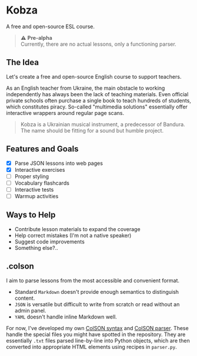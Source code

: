 # Kobza

A free and open-source ESL course.

> ⚠️ **Pre-alpha**  
> Currently, there are no actual lessons, only a functioning parser.

## The Idea

Let's create a free and open-source English course to support teachers.

As an English teacher from Ukraine, the main obstacle to working independently has always been the lack of teaching materials. Even official private schools often purchase a single book to teach hundreds of students, which constitutes piracy. So-called "multimedia solutions" essentially offer interactive wrappers around regular page scans.

> Kobza is a Ukrainian musical instrument, a predecessor of Bandura.  
> The name should be fitting for a sound but humble project.

## Features and Goals

- [x] Parse JSON lessons into web pages
- [x] Interactive exercises
- [ ] Proper styling
- [ ] Vocabulary flashcards
- [ ] Interactive tests
- [ ] Warmup activities

## Ways to Help

- Contribute lesson materials to expand the coverage
- Help correct mistakes (I'm not a native speaker)
- Suggest code improvements
- Something else?..

## .colson

I aim to parse lessons from the most accessible and convenient format.

- Standard `Markdown` doesn't provide enough semantics to distinguish content.
- `JSON` is versatile but difficult to write from scratch or read without an admin panel.
- `YAML` doesn't handle inline Markdown well.

For now, I've developed my own [ColSON syntax](https://github.com/shushtain/colson-vscode) and [ColSON parser](https://github.com/shushtain/colson-pip). These handle the special files you might have spotted in the repository. They are essentially `.txt` files parsed line-by-line into Python objects, which are then converted into appropriate HTML elements using recipes in `parser.py`.

<!-- ## Resources -->
